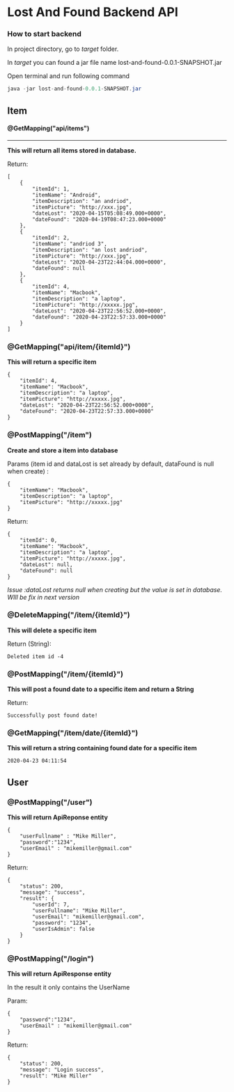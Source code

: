 # Lost And Found Backend API 



### How to start backend 

In project directory, go to *target* folder.

In *target* you can found a jar file name  lost-and-found-0.0.1-SNAPSHOT.jar

Open terminal and run following command

```Java
java -jar lost-and-found-0.0.1-SNAPSHOT.jar
```





## Item

#### 

#### @GetMapping("api/items")

---

**This will return all items stored in database.**

Return:

```
[
    {
        "itemId": 1,
        "itemName": "Android",
        "itemDescription": "an andriod",
        "itemPicture": "http://xxx.jpg",
        "dateLost": "2020-04-15T05:08:49.000+0000",
        "dateFound": "2020-04-19T08:47:23.000+0000"
    },
    {
        "itemId": 2,
        "itemName": "andriod 3",
        "itemDescription": "an lost andriod",
        "itemPicture": "http://xxx.jpg",
        "dateLost": "2020-04-23T22:44:04.000+0000",
        "dateFound": null
    },
    {
        "itemId": 4,
        "itemName": "Macbook",
        "itemDescription": "a laptop",
        "itemPicture": "http://xxxxx.jpg",
        "dateLost": "2020-04-23T22:56:52.000+0000",
        "dateFound": "2020-04-23T22:57:33.000+0000"
    }
]
```







### @GetMapping("api/item/{itemId}")

**This will return a specific item**

```
{
    "itemId": 4,
    "itemName": "Macbook",
    "itemDescription": "a laptop",
    "itemPicture": "http://xxxxx.jpg",
    "dateLost": "2020-04-23T22:56:52.000+0000",
    "dateFound": "2020-04-23T22:57:33.000+0000"
}
```





### @PostMapping("/item")

**Create and store a item into database**

Params (item id and dataLost is set already by default, dataFound is null when create) :

```
{
	"itemName": "Macbook",
	"itemDescription": "a laptop",
	"itemPicture": "http://xxxxx.jpg"
}
```

Return:

```
{
    "itemId": 0,
    "itemName": "Macbook",
    "itemDescription": "a laptop",
    "itemPicture": "http://xxxxx.jpg",
    "dateLost": null,
    "dateFound": null
}
```

*Issue :dataLost returns null when creating but the value is set in database. WIll be fix in next version* 



### @DeleteMapping("/item/{itemId}")

**This will delete a specific item**

Return (String):

```
Deleted item id -4
```





### @PostMapping("/item/{itemId}")

**This will post a found date to a specific item and return a String**



Return: 

```
Successfully post found date!
```





### @GetMapping("/item/date/{itemId}")

**This will return a string containing found date for a specific item**

```
2020-04-23 04:11:54
```





## User



### @PostMapping("/user")

**This will return ApiReponse entity**

```
{
	"userFullname" : "Mike Miller",
	"password":"1234",
	"userEmail" : "mikemiller@gmail.com"
}
```

Return: 

```
{
    "status": 200,
    "message": "success",
    "result": {
        "userId": 7,
        "userFullname": "Mike Miller",
        "userEmail": "mikemiller@gmail.com",
        "password": "1234",
        "userIsAdmin": false
    }
}
```



### @PostMapping("/login")

**This will return ApiResponse entity**

In the result it only contains the UserName

Param:

```
{
	"password":"1234",
	"userEmail" : "mikemiller@gmail.com"
}
```

Return:

```
{
    "status": 200,
    "message": "Login success",
    "result": "Mike Miller"
}
```

